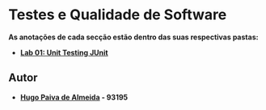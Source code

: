 # Testes e Qualidade de Software

**As anotações de cada secção estão dentro das suas respectivas pastas:**

-   [**Lab 01: Unit Testing JUnit**]((./lab1/README.md)) 



## Autor

 - **[Hugo Paiva de Almeida](https://github.com/hugofpaiva) - 93195**

